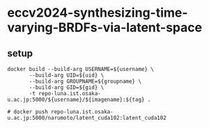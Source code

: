 # eccv2024-synthesizing-time-varying-BRDFs-via-latent-space

## setup
```
docker build --build-arg USERNAME=${username} \
       --build-arg UID=${uid} \
       --build-arg GROUPNAME=${groupname} \
       --build-arg GID=${gid} \
       -t repo-luna.ist.osaka-u.ac.jp:5000/${username}/${imagename}:${tag} .

# docker push repo-luna.ist.osaka-u.ac.jp:5000/narumoto/latent_cuda102:latent_cuda102
```
